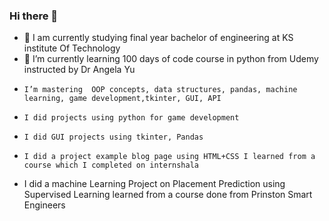 ### Hi there 👋

- 🔭 I am currently studying final year bachelor of engineering at KS institute Of Technology 
- 🌱 I’m currently learning 100 days of code course in python from Udemy instructed by Dr Angela Yu
-     I’m mastering  OOP concepts, data structures, pandas, machine learning, game development,tkinter, GUI, API
-     I did projects using python for game development 
-     I did GUI projects using tkinter, Pandas
-     I did a project example blog page using HTML+CSS I learned from a course which I completed on internshala
-    I did a machine Learning Project on Placement Prediction using Supervised Learning learned from a course done from Prinston Smart Engineers

